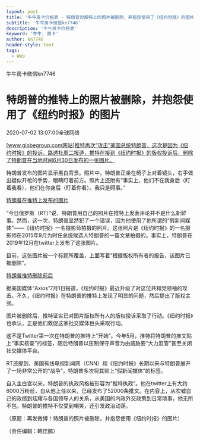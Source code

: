 ```yaml
---
layout: post
title: '牛牛房卡价格表 - 特朗普的推特上的照片被删除，并抱怨使用了《纽约时报》的图片'
subtitle: '牛牛房卡微信kn7746'
description: '牛牛房卡价格表'
keyword: '牛牛, 房卡'
author: kn7746
header-style: text
tags:
  - Web
---
```

牛牛房卡微信kn7746

# 特朗普的推特上的照片被删除，并抱怨使用了《纽约时报》的图片

2020-07-02 13:07:00全球网络

[www.globegroup.com网站]推特再次“攻击”美国总统特朗普，这次是因为《纽约时报》的投诉。路透社周二报道，推特在接到《纽约时报》的版权投诉后，删除了特朗普在当地时间6月30日发布的一张图片。

特朗普发布的图片显示黑白背景。照片中，特朗普正坐在椅子上对着镜头，右手做出疑似开枪的手势，眼睛盯着前方。照片上还附有“事实上，他们不在我身后（盯着我看），他们在你身后（盯着你看）。我只是碍事。”

[特朗普在推特上发布的图片](http://cms-bucket.ws.126.net/2020/0702/1b1f339ej00qcttgt001gc000fi00m5c.jpg)

“今日俄罗斯（RT）”说，特朗普用自己的照片在推特上发表评论并不是什么新鲜事。然而，这一次，特朗普显然犯了一个错误，因为他使用了他所谓的“假新闻媒体”——《纽约时报》一名摄影师拍摄的照片。这张照片是《纽约时报》的一名摄影师在2015年9月为时任总统候选人特朗普的一篇文章拍摄的。事实上，特朗普在2019年12月在twitter上发布了这张图片。

目前，这张图片被一个标题所覆盖，上面写着“根据版权所有者的报告，该图片已被删除”。

[特朗普推特删除前后](http://cms-bucket.ws.126.net/2020/0702/0d6813dfj00qcttgt000tc000lc00c0c.jpg)

据美国媒体“Axios”7月1日报道，《纽约时报》最近升级了对这位共和党领袖的攻击。不久，《纽约时报》在特朗普的推特上发现了明显的问题，然后提出了版权主张。

图片被删除后，推特证实已对图片版权所有人的版权投诉采取了行动。《纽约时报》也承认，正是他们敦促这家社交媒体巨头采取行动。

这不是Twitter第一次在特朗普的推特上“开始”。今年5月，推特将特朗普的推文贴上“事实核查”的标签，随后特朗普以压制保守声音为由威胁要“大力监管”甚至关闭社交媒体平台。

RT还提到，美国有线电视新闻网（CNN）和《纽约时报》长期以来与特朗普展开了一场非常公开的“战争”，特朗普多次将其贴上“假新闻媒体”的标签。

自入主白宫以来，特朗普的执政风格被形容为“推特执政”。他在twitter上有大约8000万粉丝，自从他上任以来，已经发布了52000条推文。在内容上，从吹嘘自己的政绩到炫耀与各国领导人的关系，从美国的内政外交政策到日常琐事，他无所不包。特朗普的推特不仅受到嘲笑，还引发政治动荡。

（原题：再发微博！特朗普的照片被删除，并抱怨使用《纽约时报》的图片）

（责任编辑：韩佳鹏）

